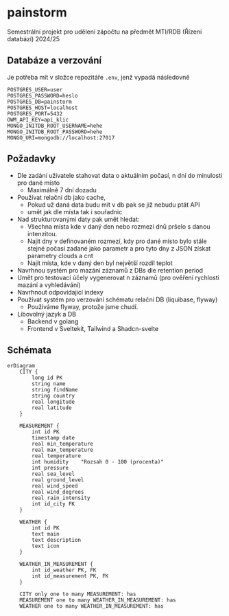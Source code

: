 # painstorm
Semestrální projekt pro udělení zápočtu na předmět MTI/RDB (Řízení databází) 2024/25


## Databáze a verzování

Je potřeba mít v složce repozitáře `.env`, jenž vypadá následovně 
```
POSTGRES_USER=user
POSTGRES_PASSWORD=heslo
POSTGRES_DB=painstorm
POSTGRES_HOST=localhost
POSTGRES_PORT=5432
OWM_API_KEY=api_klic
MONGO_INITDB_ROOT_USERNAME=hehe
MONGO_INITDB_ROOT_PASSWORD=hehe
MONGO_URI=mongodb://localhost:27017

```

## Požadavky
- Dle zadání uživatele stahovat data o aktuálním počasí, n dní do minulosti pro dané místo
    - Maximálně 7 dní dozadu
- Používat relační db jako cache, 
    - Pokud už daná data budu mít v db pak se již nebudu ptát API
    - umět jak dle místa tak i souřadnic
- Nad strukturovanými daty pak umět hledat:
    - Všechna místa kde v daný den nebo rozmezí dnů pršelo s danou intenzitou.
    - Najít dny v definovaném rozmezí, kdy pro dané místo bylo stále stejné počasí zadané jako parametr a pro tyto dny z JSON získat parametry clouds a cnt
    - Najít místa, kde v daný den byl největší rozdíl teplot
- Navrhnou systém pro mazání záznamů z DBs dle retention period
- Umět pro testovací účely vygenerovat n záznamů (pro ověření rychlosti mazání a vyhledávání)
- Navrhnout odpovídající indexy
- Používat systém pro verzování schématu relační DB (liquibase, flyway)
    - Používáme flyway, protože jsme chudí.
- Libovolný jazyk a DB 
    - Backend v golang
    - Frontend v Sveltekit, Tailwind a Shadcn-svelte

## Schémata
```mermaid
erDiagram
    CITY {
        long id PK
        string name
        string findName
        string country
        real longitude
        real latitude
    }

    MEASUREMENT {
        int id PK
        timestamp date
        real min_temperature
        real max_temperature
        real temperature
        int humidity    "Rozsah 0 - 100 (procenta)"
        int pressure
        real sea_level
        real ground_level
        real wind_speed
        real wind_degrees
        real rain_intensity
        int id_city FK
    }

    WEATHER {
        int id PK
        text main
        text description
        text icon 
    }

    WEATHER_IN_MEASUREMENT {
        int id_weather PK, FK
        int id_measurement PK, FK
    }

    CITY only one to many MEASUREMENT: has
    MEASUREMENT one to many WEATHER_IN_MEASUREMENT: has
    WEATHER one to many WEATHER_IN_MEASUREMENT: has
```
